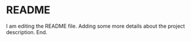 # README
I am editing the README file. Adding some more details about the project description. End.


